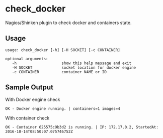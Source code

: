 # check_docker
Nagios/Shinken plugin to check docker and containers state.

## Usage
    usage: check_docker [-h] [-H SOCKET] [-c CONTAINER]
    
    optional arguments:
       -h                    show this help message and exit
       -H SOCKET             socket location for docker engine
       -c CONTAINER          container NAME or ID


## Sample Output
With Docker engine check
    
    OK - Docker engine running. | containers=1 images=4

With container check
    
    OK - Container 625575c9b3d2 is running. | IP: 172.17.0.2, StartedAt: 2016-10-14T08:50:07.075746752Z
